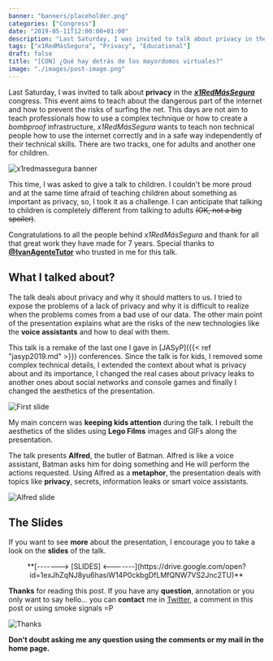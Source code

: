 ```yaml
---
banner: "banners/placeholder.png"
categories: ["Congress"]
date: "2019-05-11T12:00:00+01:00"
description: "Last Saturday, I was invited to talk about privacy in the x1RedMásSegura congress. This event aims to teach about the dangerous part of the internet and how to prevent the risks of surfing the net."
tags: ["x1RedMásSegura", "Privacy", "Educational"]
draft: false
title: "[CON] ¿Qué hay detrás de los mayordomos virtuales?"
image: "./images/post-image.png"
---
```


Last Saturday, I was invited to talk about **privacy** in the [***x1RedMásSegura***](https://www.x1redmassegura.com/) congress. This event aims to teach about the dangerous part of the internet and how to prevent the risks of surfing the net. This days are not aim to teach professionals how to use a complex technique or how to create a *bombproof* infrastructure, *x1RedMásSegura* wants to teach non technical people how to use the internet correctly and in a safe way independently of their technical skills. There are two tracks, one for adults and another one for children.

![x1redmassegura banner](/images/x1redmassegura.png)

This time, I was asked to give a talk to children. I couldn't be more proud and at the same time afraid of teaching children about something as important as privacy, so, I took it as a challenge. I can anticipate that talking to children is completely different from talking to adults <strike>(OK, not a big spoiler)</strike>.

Congratulations to all the people behind *x1RedMásSegura* and thank for all that great work they have made for 7 years. Special thanks to **[@IvanAgenteTutor](https://twitter.com/IvanAgenteTutor)** who trusted in me for this talk.

## What I talked about?

The talk deals about privacy and why it should matters to us. I tried to expose the problems of a lack of privacy and why it is difficult to realize when the problems comes from a bad use of our data. The other main point of the presentation explains what are the risks of the new technologies like the **voice assistants** and how to deal with them.

This talk is a remake of the last one I gave in [JASyP]({{< ref "jasyp2019.md" >}}) conferences. Since the talk is for kids, I removed some complex technical details, I extended the context about what is privacy about and its importance, I changed the real cases about privacy leaks to another ones about social networks and console games and finally I changed the aesthetics of the presentation.

![First slide](/images/cover.png)

My main concern was **keeping kids attention** during the talk. I rebuilt the aesthetics of the slides using **Lego Films** images and GIFs along the presentation.

The talk presents **Alfred**, the butler of Batman. Alfred is like a voice assistant, Batman asks him for doing something and He will perform the actions requested. Using Alfred as a **metaphor**, the presentation deals with topics like **privacy**, secrets, information leaks or smart voice assistants.

![Alfred slide](/images/alfred.png)

## The Slides

If you want to see **more** about the presentation, I encourage you to take a look on the **slides** of the talk.

<center>**[-------> [SLIDES] <-------](https://drive.google.com/open?id=1exJhZqNJ8yu6hasiW14P0ckbgDfLMfQNW7VS2Jnc2TU)**</center>

**Thanks** for reading this post. If you have any **question**, annotation or you only want to say hello... you can **contact** me in [Twitter](https://twitter.com/coke727), a comment in this post or using smoke signals =P

![Thanks](/images/thanks.png)

**Don't doubt asking me any question using the comments or my mail in the home page.**
